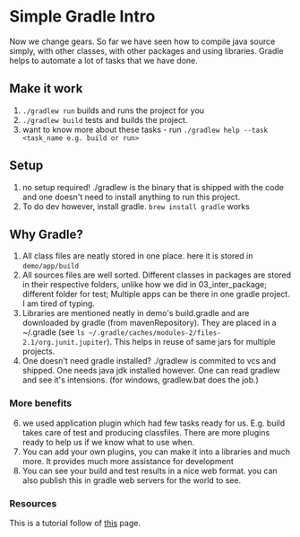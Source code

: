# Simple Gradle Intro

Now we change gears. So far we have seen how to compile java source simply, with other classes, with other packages and using
libraries. Gradle helps to automate a lot of tasks that we have done. 

## Make it work
1. `./gradlew run` builds and runs the project for you
2. `./gradlew build` tests and builds the project.
3. want to know more about these tasks - run `./gradlew help --task <task_name e.g. build or run>`

## Setup
1.  no setup required! ./gradlew is the binary that is shipped with the code and one doesn't need to install anything to run this project. 
2. To do dev however, install gradle. `brew install gradle` works

## Why Gradle?
1. All class files are neatly stored in one place. here it is stored in `demo/app/build`
2. All sources files are well sorted. Different classes in packages are stored in their respective folders, unlike how we did in 03_inter_package; different folder for test; Multiple apps can be there in one gradle project. I am tired of typing.
3. Libraries are mentioned neatly in demo's build.gradle and are downloaded by gradle (from mavenRepository). They are placed in a ~/.gradle (see `ls ~/.gradle/caches/modules-2/files-2.1/org.junit.jupiter`). This helps in reuse of same jars for multiple projects.
4. One doesn't need gradle installed? ./gradlew is commited to vcs and shipped. One needs java jdk installed however. One can read gradlew and see it's intensions. (for windows, gradlew.bat does the job.)

### More benefits
6. we used application plugin which had few tasks ready for us. E.g. build takes care of test and producing classfiles. There are more plugins ready to help us if we know what to use when.
7. You can add your own plugins, you can make it into a libraries and much more. It provides much more assistance for development
8. You can see your build and test results in a nice web format. you can also publish this in gradle web servers for the world to see.


### Resources
This is a tutorial follow of [this](https://docs.gradle.org/current/samples/sample_building_java_applications.html) page.
